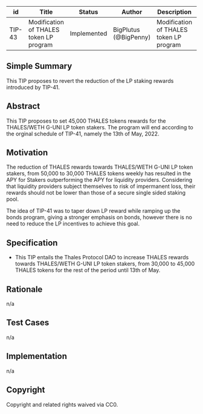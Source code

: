 | id | Title | Status | Author | Description | Discussions to | Created |
| ----------- | ----------- | ----------- | ----------- | ----------- | ----------- | ----------- |
| TIP-43 | Modification of THALES token LP program | Implemented | BigPlutus (@BigPenny)| Modification of THALES token LP program | https://discord.gg/rPpPcMXSeU | 2022-04-16
 
## Simple Summary
 
This TIP proposes to revert the reduction of the LP staking rewards introduced by TIP-41.
 
## Abstract
 
This TIP proposes to set 45,000 THALES tokens rewards for the THALES/WETH G-UNI LP token stakers. The program will end according to the orginal schedule of TIP-41, namely the 13th of May, 2022.
 
## Motivation

The reduction of THALES rewards towards THALES/WETH G-UNI LP token stakers, from 50,000 to 30,000 THALES tokens weekly has resulted in the APY for Stakers outperforming the APY for liquidity providers. Considering that liquidity providers subject themselves to risk of impermanent loss, their rewards should not be lower than those of a secure single sided staking pool.

The idea of TIP-41 was to taper down LP reward while ramping up the bonds program, giving a stronger emphasis on bonds, however there is no need to reduce the LP incentives to achieve this goal. 
 
## Specification
 
  - This TIP entails the Thales Protocol DAO to increase THALES rewards towards THALES/WETH G-UNI LP token stakers, from 30,000 to 45,000 THALES tokens for the rest of the period until 13th of May.
 
 
## Rationale
 
n/a
 
## Test Cases
 
n/a
 
## Implementation
 
n/a
 
## Copyright
 
Copyright and related rights waived via CC0.

